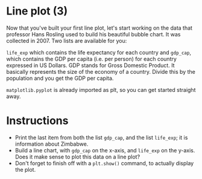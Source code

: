 # Line plot (3)

Now that you've built your first line plot, let's start working on the data that professor Hans Rosling used to build his beautiful bubble chart. It was collected in 2007. Two lists are available for you:

`life_exp` which contains the life expectancy for each country and
`gdp_cap`, which contains the GDP per capita (i.e. per person) for each country expressed in US Dollars.
GDP stands for Gross Domestic Product. It basically represents the size of the economy of a country. Divide this by the population and you get the GDP per capita.

`matplotlib.pyplot` is already imported as plt, so you can get started straight away.

# Instructions

 - Print the last item from both the list `gdp_cap`, and the list `life_exp`; it is information about Zimbabwe.
 - Build a line chart, with `gdp_cap` on the x-axis, and `life_exp` on the y-axis. Does it make sense to plot this data on a line plot?
 - Don't forget to finish off with a `plt.show()` command, to actually display the plot.
